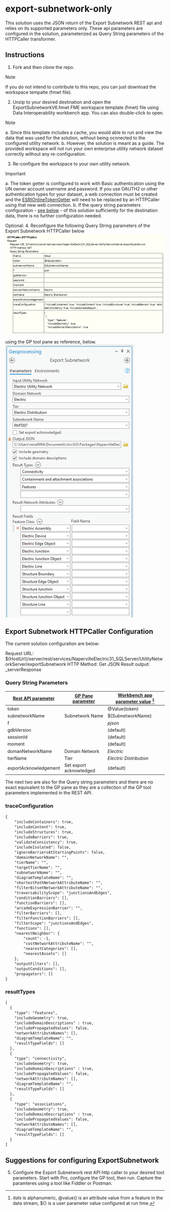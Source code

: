 # export-subnetwork-only
 
This solution uses the JSON return of the Export Subnetwork REST api and relies on its supported parameters only. These api parameters are configured in the solution, parameterized as Query String parameters of the HTTPCaller transformer.

## Instructions
1. Fork and then clone the repo. 
> [!NOTE]
> If you do not intend to contribute to this repo, you can just download the workspace tempalte (fmwt file).
2. Unzip to your desired destination and open the ExportSubnetworkV6.fmwt FME workspace template (fmwt) file using Data Interoperability workbench app. You can also double-click to open.
> [!NOTE]
> a. Since this template includes a cache, you would able to run and view the data that was used for the solution, without being ocnnected to the configured utility  network.
> b. However, the solution is meant as a guide. The provided workspace will not run your own enterprise utility network dataset correctly without any re-configuration. 

3. Re-configure the workspace to your own utility network. 
> [!IMPORTANT]
> a. The token getter is configured to work with Basic authentication using the UN owner account username and password. If you use OAUTH2 or other authentication types for your dataset, a web connection must be created and the [ESRIOnlineTokenGetter](https://hub.safe.com/publishers/bruceharold/transformers/esrionlinetokengetter) will need to be replaced by an HTTPCaller using that new web connection. 
> b. If the query string parameters configuration - [ see below](https://github.com/salvaleonrp/di-utility-network-export-subnetwork-by-rest/blob/main/Export%20Subnetwork%20only/ExportSubnetworkOnly.md#query-string-parameters) - of this solution sufficiently for the destination data, there is no further configuration needed.<br/>

Optional:
4. Reconfigure the following Query String parameters of the Export Subnetwork HTTPCaller below <br/>
![Query String Parameters of Export Subnetwork][HTTPCaller query string] <br/>

using the GP tool pane as reference, below.<br/>
![Export Subnetwork GP pane populated][ExportSub GP pane]<br/>



## Export Subnetwork HTTPCaller Configuration

The current solution configuration are below:

Request URL: $(HostUrl)/server/rest/services/NapervilleElectric31_SQLServer/UtilityNetworkServer/exportSubnetwork
HTTP Method: Get
JSON Result output: _serverResponse

### Query String Parameters
[Rest API parameter](https://developers.arcgis.com/rest/services-reference/enterprise/exportsubnetwork-utility-network-server-.htm) | [GP Pane parameter](https://pro.arcgis.com/en/pro-app/latest/tool-reference/utility-networks/export-subnetwork.htm) | [Workbench app parameter value](http://docs.safe.com/fme/2017.1/html/FME_Desktop_Documentation/FME_Workbench/Workbench/published_private_parameters.htm) [^1]
--- | --- | ---
token|  |	@Value(token)
subnetworkName| Subnetwork Name| ${SubnetworkName}
f | |_pjson_
gdbVersion | | (default)
sessionId | | (default)
moment | | (default)
domanNetworkName| Domain Network | _Electric_
tierName | Tier |_Electric Distribution_
exportAcknowledgement| Set export acknowledged | (default)

The next two are also for the Query string parameters and there are no exact equivalent to the GP pane as they are a collection of the GP tool parameters implemented in the REST API. 

### traceConfiguration

```
{
	"includeContainers": true,
	"includeContent": true,
	"includeStructures": true,
	"includeBarriers": true,
	"validateConsistency": true,
	"includeIsolated": false,
	"ignoreBarriersAtStartingPoints": false,
	"domainNetworkName": "",
	"tierName": "",
	"targetTierName": "",
	"subnetworkName": "",
	"diagramTemplateName": "",
	"shortestPathNetworkAttributeName": "",
	"filterBitsetNetworkAttributeName": "",
	"traversabilityScope": "junctionsAndEdges",
	"conditionBarriers": [],
	"functionBarriers": [],
	"arcadeExpressionBarrier": "",
	"filterBarriers": [],
	"filterFunctionBarriers": [],
	"filterScope": "junctionsAndEdges",
	"functions": [],
	"nearestNeighbor": {
		"count": -1,
		"costNetworkAttributeName": "",
		"nearestCategories": [],
		"nearestAssets": []
	},
	"outputFilters": [],
	"outputConditions": [],
	"propagators": []
}
```
### resultTypes

```
[
  {
    "type": "features",
    "includeGeometry": true,
    "includeDomainDescriptions" : true,
    "includePropagatedValues": false,
    "networkAttributeNames": [],
    "diagramTemplateName": "",
    "resultTypeFields": []
  },
  {
    "type": "connectivity",
    "includeGeometry": true,
    "includeDomainDescriptions" : true,
    "includePropagatedValues": false,
    "networkAttributeNames": [],
    "diagramTemplateName": "",
    "resultTypeFields": []
  },
  {
    "type": "associations",
    "includeGeometry": true,
    "includeDomainDescriptions" : true,
    "includePropagatedValues": false,
    "networkAttributeNames": [],
    "diagramTemplateName": "",
    "resultTypeFields": []
  }
]

```

## Suggestions for configuring ExportSubnetwork
5. Configure the Export Subnetwork rest API http caller to your desired tool parameters. Start with Pro, configure the GP tool, then run. Capture the paramteres using a tool like Fiddler or Postman.




[^1]: _itals_ is alphanumeric, @value() is an attribute value from a feature in the data stream, ${} is a user parameter value configured at run time.

[ExportSub GP pane]: /image-1.png
[HTTPCaller query string]: /image.png